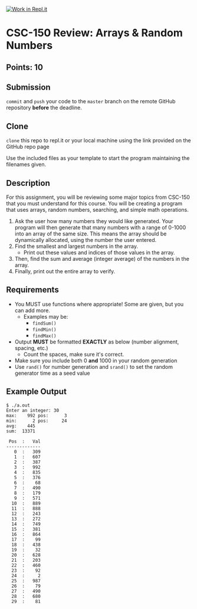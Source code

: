 [![Work in Repl.it](https://classroom.github.com/assets/work-in-replit-14baed9a392b3a25080506f3b7b6d57f295ec2978f6f33ec97e36a161684cbe9.svg)](https://classroom.github.com/online_ide?assignment_repo_id=2998278&assignment_repo_type=AssignmentRepo)
# CSC-150 Review: Arrays & Random Numbers
## Points: 10

## Submission
`commit` and `push` your code to the `master` branch on the remote GitHub repository **before** the deadline.

## Clone
`clone` this repo to repl.it or your local machine using the link provided on the GitHub repo page

Use the included files as your template to start the program maintaining the filenames given.

## Description
For this assignment, you will be reviewing some major topics from CSC-150 that you must understand for this course. You will be creating a program that uses arrays, random numbers, searching, and simple math operations.

1. Ask the user how many numbers they would like generated. Your program will then generate that many numbers with a range of 0-1000 into an array of the same size. This means the array should be dynamically allocated, using the number the user entered.
2. Find the smallest and largest numbers in the array.
    * Print out these values and indices of those values in the array.
3. Then, find the sum and average (integer average) of the numbers in the array.
4. Finally, print out the entire array to verify.

## Requirements
* You MUST use functions where appropriate!  Some are given, but you can add more.
    * Examples may be:
        * `findSum()`
        * `findMin()`
        * `findMax()`
* Output **MUST** be formatted **EXACTLY** as below (number alignment, spacing, etc.)
    * Count the spaces, make sure it's correct.
* Make sure you include both 0 **and** 1000 in your random generation
* Use `rand()` for number generation and `srand()` to set the random generator time as a seed value

## Example Output
```
$ ./a.out
Enter an integer: 30
max:    992 pos:      3
min:      2 pos:     24
avg:    445
sum:  13371

 Pos  :   Val
-------------
   0  :   309
   1  :   607
   2  :   387
   3  :   992
   4  :   835
   5  :   376
   6  :    68
   7  :   490
   8  :   179
   9  :   571
  10  :   889
  11  :   888
  12  :   243
  13  :   272
  14  :   749
  15  :   381
  16  :   864
  17  :    99
  18  :   438
  19  :    32
  20  :   628
  21  :   203
  22  :   460
  23  :    92
  24  :     2
  25  :   987
  26  :    79
  27  :   490
  28  :   680
  29  :    81
```
